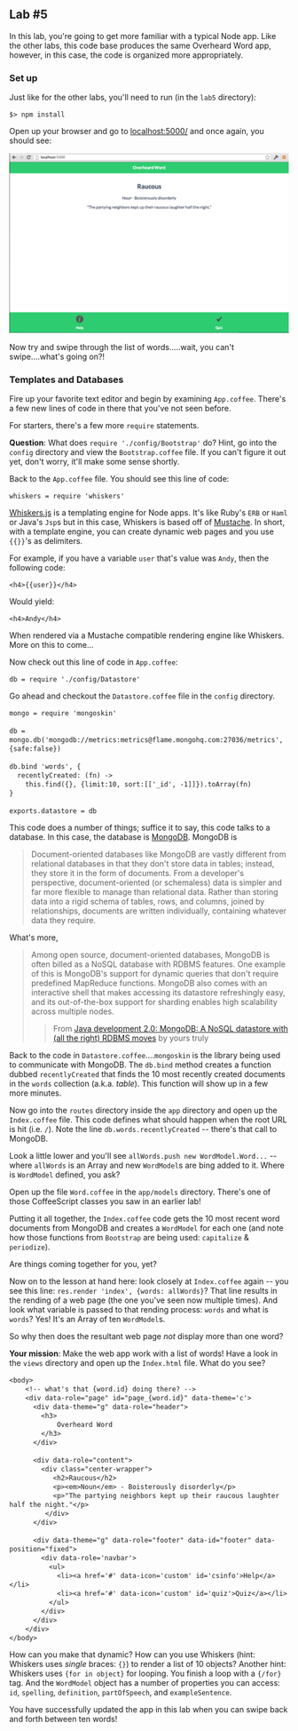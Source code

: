 ## Lab #5

In this lab, you're going to get more familiar with a typical Node app. Like the other labs, this code base produces the same Overheard Word app, however, in this case, the code is organized more appropriately. 

### Set up

Just like for the other labs, you'll need to run (in the `lab5` directory):

```
$> npm install
```

Open up your browser and go to [localhost:5000/](http://localhost:5000/) and once again, you should see:

![same old same old](../../docs/imgs/lab_3.png)

Now try and swipe through the list of words.....wait, you can't swipe....what's going on?!

### Templates and Databases

Fire up your favorite text editor and begin by examining `App.coffee`. There's a few new lines of code in there that you've not seen before. 

For starters, there's a few more `require` statements. 

__Question__: What does `require './config/Bootstrap'` do? Hint, go into the `config` directory and view the `Bootstrap.coffee` file.  If you can't figure it out yet, don't worry, it'll make some sense shortly.

Back to the `App.coffee` file. You should see this line of code:

```
whiskers = require 'whiskers'
```

[Whiskers.js](https://github.com/gsf/whiskers.js/) is a templating engine for Node apps. It's like Ruby's `ERB` or `Haml` or Java's `Jsp`s but in this case, Whiskers is based off of [Mustache](https://github.com/janl/mustache.js). In short, with a template engine, you can create dynamic web pages and you use `{{}}`'s as delimiters. 

For example, if you have a variable `user` that's value was `Andy`, then the following code:

```
<h4>{{user}}</h4>
```

Would yield:

```
<h4>Andy</h4>
```

When rendered via a Mustache compatible rendering engine like Whiskers. More on this to come...

Now check out this line of code in `App.coffee`:

```
db = require './config/Datastore'
```

Go ahead and checkout the `Datastore.coffee` file in the `config` directory. 


```
mongo = require 'mongoskin'

db = mongo.db('mongodb://metrics:metrics@flame.mongohq.com:27036/metrics', {safe:false})

db.bind 'words', {
  recentlyCreated: (fn) ->
    this.find({}, {limit:10, sort:[['_id', -1]]}).toArray(fn)
}

exports.datastore = db
```

This code does a number of things; suffice it to say, this code talks to a database. In this case, the database is [MongoDB](http://www.mongodb.org/). MongoDB is

>Document-oriented databases like MongoDB are vastly different from relational databases in that they don't store data in tables; instead, they store it in the form of documents. From a developer's perspective, document-oriented (or schemaless) data is simpler and far more flexible to manage than relational data. Rather than storing data into a rigid schema of tables, rows, and columns, joined by relationships, documents are written individually, containing whatever data they require.

What's more, 

>Among open source, document-oriented databases, MongoDB is often billed as a NoSQL database with RDBMS features. One example of this is MongoDB's support for dynamic queries that don't require predefined MapReduce functions. MongoDB also comes with an interactive shell that makes accessing its datastore refreshingly easy, and its out-of-the-box support for sharding enables high scalability across multiple nodes.
>> From [Java development 2.0: MongoDB: A NoSQL datastore with (all the right) RDBMS moves](http://www.ibm.com/developerworks/library/j-javadev2-12/) by yours truly

Back to the code in `Datastore.coffee`....`mongoskin` is the library being used to communicate with MongoDB. The `db.bind` method creates a function dubbed `recentlyCreated` that finds the 10 most recently created  documents in the `words` collection (a.k.a. _table_). This function will show up in a few more minutes. 

Now go into the `routes` directory inside the `app` directory and open up the `Index.coffee` file. This code defines what should happen when the root URL is hit (i.e. `/`). Note the line `db.words.recentlyCreated` -- there's that call to MongoDB.

Look a little lower and you'll see `allWords.push new WordModel.Word...` -- where `allWords` is an Array and new `WordModel`s are bing added to it. Where is `WordModel` defined, you ask? 

Open up the file `Word.coffee` in the `app/models` directory. There's one of those CoffeeScript classes you saw in an earlier lab!

Putting it all together, the `Index.coffee` code gets the 10 most recent word documents from MongoDB and creates a `WordModel` for each one (and note how those functions from `Bootstrap` are being used: `capitalize` & `periodize`). 

Are things coming together for you, yet?

Now on to the lesson at hand here: look closely at `Index.coffee` again -- you see this line: `res.render 'index', {words: allWords}`? That line results in the rending of a web page (the one you've seen now multiple times). And look what variable is passed to that rending process: `words` and what is `words`? Yes! It's an Array of ten `WordModel`s. 

So why then does the resultant web page _not_ display more than one word?

__Your mission__: Make the web app work with a list of words! Have a look in the `views` directory and open up the `Index.html` file. What do you see? 

```
<body>
    <!-- what's that {word.id} doing there? -->
    <div data-role="page" id="page_{word.id}" data-theme='c'>
      <div data-theme="g" data-role="header">
        <h3>
            Overheard Word
        </h3>
      </div>
      
      <div data-role="content"> 
        <div class="center-wrapper">
           <h2>Raucous</h2>
           <p><em>Noun</em> - Boisterously disorderly</p>
           <p>"The partying neighbors kept up their raucous laughter half the night."</p>
         </div>
      </div>

      <div data-theme="g" data-role="footer" data-id="footer" data-position="fixed">
        <div data-role='navbar'>
          <ul>
            <li><a href='#' data-icon='custom' id='csinfo'>Help</a></li>
            <li><a href='#' data-icon='custom' id='quiz'>Quiz</a></li>
          </ul>
        </div>
      </div>
    </div>
</body>
```

How can you make that dynamic? How can you use Whiskers (hint: Whiskers uses _single_ braces: `{}`) to render a list of 10 objects? Another hint: Whiskers uses `{for in object}` for looping. You finish a loop with a `{/for}` tag. And the `WordModel` object has a number of properties you can access: `id`, `spelling`, `definition`, `partOfSpeech`, and `exampleSentence`.


You have successfully updated the app in this lab when you can swipe back and forth between ten words! 
